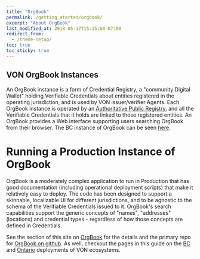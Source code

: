 ```yaml
---
title: "OrgBook"
permalink: /getting_started/orgbook/
excerpt: "About OrgBook"
last_modified_at: 2018-05-17T15:15:00-07:00
redirect_from:
  - /theme-setup/
toc: true
toc_sticky: true
---
```


## VON OrgBook Instances

An OrgBook instance is a form of Credential Registry, a "community Digital Wallet" holding Verifiable Credentials about entities registered in the operating jurisdiction, and is used by VON issuer/verifier Agents. Each OrgBook instance is operated by an [Authoritative Public Registry](#authoritative-public-registries), and all the Verifiable Credentials that it holds are linked to those registered entities. An OrgBook provides a Web interface supporting users searching OrgBook from their browser. The BC instance of OrgBook can be seen [here](https://orgbook.gov.bc.ca).

# Running a Production Instance of OrgBook

OrgBook is a moderately complex application to run in Production that has good documentation (including operational deployment scripts) that make it relatively easy to deploy. The code has been designed to support a skinnable, localizable UI for different jurisdictions, and to be agnostic to the schema of the Verifiable Credentials issued to it. OrgBook's search capabilities support the generic concepts of "names", "addresses" (locations) and credential types - regardless of how those concepts are defined in Credentials.

See the section of this site on [OrgBook](/getting_started/orgbook) for the details and the primary repo for [OrgBook on github](https://github.com/bcgov/TheOrgBook). As well, checkout the pages in this guide on the [BC](/getting_started/bc-architecture) and [Ontario](/getting_started/ontario-architecture) deployments of VON ecosystems.